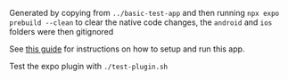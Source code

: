 Generated by copying from `../basic-test-app` and then running `npx expo prebuild --clean` to clear
the native code changes, the `android` and `ios` folders were then gitignored

See [this guide](../integration-tests/README.md) for instructions on how to setup and run this app.

Test the expo plugin with `./test-plugin.sh`
